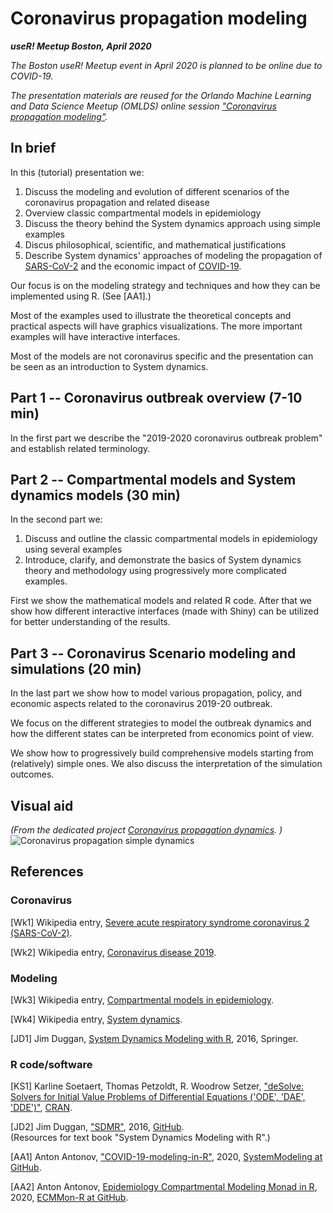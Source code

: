 # Coronavirus propagation modeling
***useR! Meetup Boston, April 2020***   

*The Boston useR! Meetup event in April 2020 is planned to be online due to COVID-19.*

*The presentation materials are reused for the Orlando Machine Learning and Data Science Meetup (OMLDS)* 
*online session ["Coronavirus propagation modeling"](https://www.meetup.com/Orlando-MLDS/events/269445903).*

## In brief

In this (tutorial) presentation we:
1. Discuss the modeling and evolution of different scenarios of the coronavirus propagation and related disease
2. Overview classic compartmental models in epidemiology
4. Discuss the theory behind the System dynamics approach using simple examples
3. Discus philosophical, scientific, and mathematical justifications
5. Describe System dynamics' approaches of modeling the propagation of
[SARS-CoV-2](https://en.wikipedia.org/wiki/Severe_acute_respiratory_syndrome_coronavirus_2) 
and the economic impact of 
[COVID-19](https://en.wikipedia.org/wiki/Coronavirus_disease_2019). 

Our focus is on the modeling strategy and techniques and how they can be implemented using R. (See \[AA1\].)

Most of the examples used to illustrate the theoretical concepts and practical aspects will have 
graphics visualizations. The more important examples will have interactive interfaces. 

Most of the models are not coronavirus specific and the presentation can be seen as an introduction to System dynamics.

## Part 1 -- Coronavirus outbreak overview (7-10 min)

In the first part we describe the "2019-2020 coronavirus outbreak problem" and establish related terminology.

## Part 2 -- Compartmental models and System dynamics models (30 min)

In the second part we:
1. Discuss and outline the classic compartmental models in epidemiology using several examples
2. Introduce, clarify, and demonstrate the basics of System dynamics theory and methodology 
using progressively more complicated examples.

First we show the mathematical models and related R code. 
After that we show how different interactive interfaces (made with Shiny) can be utilized for better understanding
of the results.

## Part 3 -- Coronavirus Scenario modeling and simulations (20 min)

In the last part we show how to model various propagation, policy, and economic aspects related to the 
coronavirus 2019-20 outbreak. 

We focus on the different strategies to model the outbreak dynamics and how the different 
states can be interpreted from economics point of view.

We show how to progressively build comprehensive models starting from (relatively) simple ones. 
We also discuss the interpretation of the simulation outcomes.

## Visual aid

*(From the dedicated project
[Coronavirus propagation dynamics](https://github.com/antononcube/SystemModeling/blob/master/Projects/Coronavirus-propagation-dynamics). 
)*
![Coronavirus propagation simple dynamics](https://github.com/antononcube/SystemModeling/raw/master/Projects/Coronavirus-propagation-dynamics/Diagrams/Coronavirus-propagation-simple-dynamics.jpeg)

## References

### Coronavirus 

\[Wk1\] Wikipedia entry, 
[Severe acute respiratory syndrome coronavirus 2 (SARS-CoV-2)](https://en.wikipedia.org/wiki/Severe_acute_respiratory_syndrome_coronavirus_2).

\[Wk2\] Wikipedia entry,
[Coronavirus disease 2019](https://en.wikipedia.org/wiki/Coronavirus_disease_2019).

### Modeling

\[Wk3\] Wikipedia entry,
[Compartmental models in epidemiology](https://en.wikipedia.org/wiki/Compartmental_models_in_epidemiology).

\[Wk4\] Wikipedia entry,
[System dynamics](https://en.wikipedia.org/wiki/System_dynamics).

\[JD1\] Jim Duggan, 
[System Dynamics Modeling with R](https://www.springer.com/gp/book/9783319340418), 
2016, Springer.

### R code/software

\[KS1\] Karline Soetaert, Thomas Petzoldt, R. Woodrow Setzer,
["deSolve: Solvers for Initial Value Problems of Differential Equations ('ODE', 'DAE', 'DDE')"](https://cran.r-project.org/web/packages/deSolve/index.html),
[CRAN](https://cran.r-project.org). 

\[JD2\] Jim Duggan, 
["SDMR"](https://github.com/JimDuggan/SDMR), 
2016, 
[GitHub](https://github.com/JimDuggan).   
(Resources for text book "System Dynamics Modeling with R".)
 
\[AA1\] Anton Antonov, 
["COVID-19-modeling-in-R"](https://github.com/antononcube/SystemModeling/tree/master/Projects/Coronavirus-propagation-dynamics/R/COVID-19-modeling-in-R), 
2020,
[SystemModeling at GitHub](https://github.com/antononcube/SystemModeling). 
 
\[AA2\] Anton Antonov, 
[Epidemiology Compartmental Modeling Monad in R](https://github.com/antononcube/ECMMon-R), 
2020,
[ECMMon-R at GitHub](https://github.com/antononcube/ECMMon-R). 
 